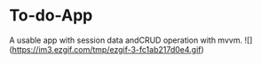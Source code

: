 # To-do-App
A usable app with session data andCRUD operation with mvvm.
![] (https://im3.ezgif.com/tmp/ezgif-3-fc1ab217d0e4.gif) 

